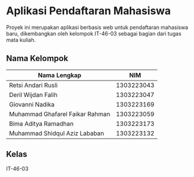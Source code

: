 # Aplikasi Pendaftaran Mahasiswa

Proyek ini merupakan aplikasi berbasis web untuk pendaftaran mahasiswa baru, dikembangkan oleh kelompok IT-46-03 sebagai bagian dari tugas mata kuliah.

## Nama Kelompok

| Nama Lengkap                     | NIM        |
|----------------------------------|------------|
| Retsi Andari Rusli              | 1303223043 |
| Deril Wijdan Falih              | 1303223047 |
| Giovanni Nadika                 | 1303223169 |
| Muhammad Ghafarel Faikar Rahman | 1303223059 |
| Bima Aditya Ramadhan            | 1303223173 |
| Muhammad Shidqul Aziz Lababan   | 1303223132 |

## Kelas 
IT-46-03


